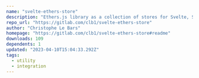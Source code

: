 ```yaml
---
name: "svelte-ethers-store"
description: "Ethers.js library as a collection of stores for Svelte, Sapper or SvelteKit."
repo_url: "https://gitlab.com/clb1/svelte-ethers-store"
author: "Christophe Le Bars"
homepage: "https://gitlab.com/clb1/svelte-ethers-store#readme"
downloads: 109
dependents: 1
updated: "2023-04-10T15:04:33.292Z"
tags: 
  - utility
  - integration
---
```

